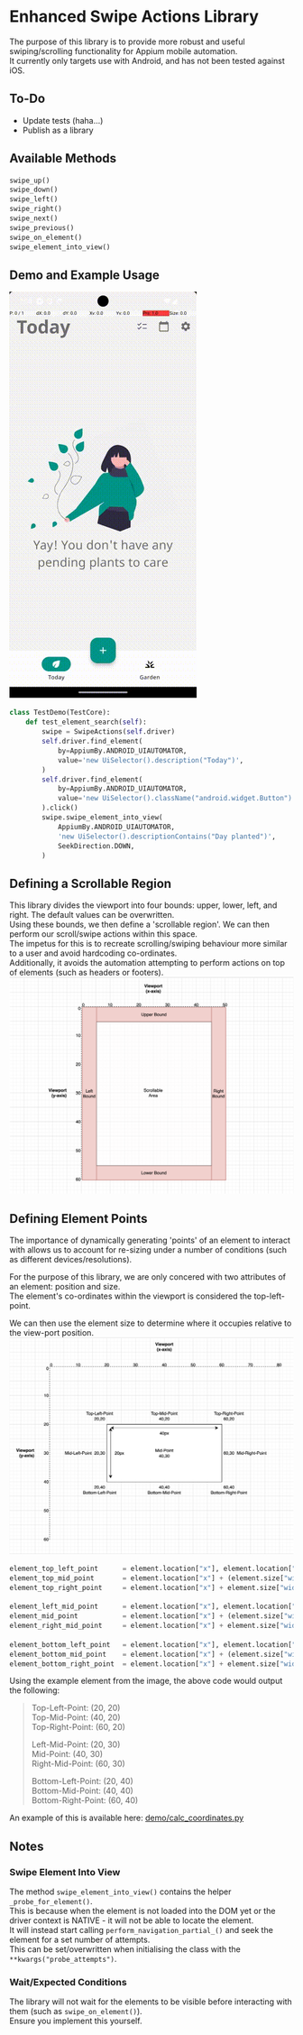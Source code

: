 # Enhanced Swipe Actions Library
The purpose of this library is to provide more robust and useful swiping/scrolling functionality for Appium mobile automation.  
It currently only targets use with Android, and has not been tested against iOS.

## To-Do
- Update tests (haha...)
- Publish as a library

## Available Methods
```python
swipe_up()
swipe_down()
swipe_left()
swipe_right()
swipe_next()
swipe_previous()
swipe_on_element()
swipe_element_into_view()
```

## Demo and Example Usage
![Library Demo](demo/demo.gif)

```python
class TestDemo(TestCore):
    def test_element_search(self):
        swipe = SwipeActions(self.driver)
        self.driver.find_element(
            by=AppiumBy.ANDROID_UIAUTOMATOR,
            value='new UiSelector().description("Today")',
        )
        self.driver.find_element(
            by=AppiumBy.ANDROID_UIAUTOMATOR,
            value='new UiSelector().className("android.widget.Button").instance(3)',
        ).click()
        swipe.swipe_element_into_view(
            AppiumBy.ANDROID_UIAUTOMATOR,
            'new UiSelector().descriptionContains("Day planted")',
            SeekDirection.DOWN,
        )
```

## Defining a Scrollable Region
This library divides the viewport into four bounds: upper, lower, left, and right. The default values can be overwritten.  
Using these bounds, we then define a 'scrollable region'. We can then perform our scroll/swipe actions within this space.  
The impetus for this is to recreate scrolling/swiping behaviour more similar to a user and avoid hardcoding co-ordinates.  
Additionally, it avoids the automation attempting to perform actions on top of elements (such as headers or footers).  
![Viewport Diagram](resources/viewport_scrollable_bounds.png)

## Defining Element Points
The importance of dynamically generating 'points' of an element to interact with allows us to account for re-sizing under a number of conditions (such as different devices/resolutions).

For the purpose of this library, we are only concered with two attributes of an element: position and size.  
The element's co-ordinates within the viewport is considered the top-left-point.

We can then use the element size to determine where it occupies relative to the view-port position.
![Element Diagram](resources/understanding_element_position-dimension.png)

```python
element_top_left_point      = element.location["x"], element.location["y"]
element_top_mid_point       = element.location["x"] + (element.size["width"] // 2), element.location["y"]
element_top_right_point     = element.location["x"] + element.size["width"], element.location["y"]

element_left_mid_point      = element.location["x"], element.location["y"] + (element.size["height"] // 2)
element_mid_point           = element.location["x"] + (element.size["width"] // 2), element.location["y"] + (element.size["height"] // 2)
element_right_mid_point     = element.location["x"] + element.size["width"], element.location["y"] + (element.size["height"] // 2)

element_bottom_left_point   = element.location["x"], element.location["y"] + element.size["height"]
element_bottom_mid_point    = element.location["x"] + (element.size["width"] // 2), element.location["y"] + element.size["height"]
element_bottom_right_point  = element.location["x"] + element.size["width"], element.location["y"] + element.size["height"]
```
Using the example element from the image, the above code would output the following:  
> Top-Left-Point:  (20, 20)  
> Top-Mid-Point:  (40, 20)  
> Top-Right-Point:  (60, 20)
> 
> Left-Mid-Point:  (20, 30)  
> Mid-Point:  (40, 30)  
> Right-Mid-Point:  (60, 30)
> 
> Bottom-Left-Point:  (20, 40)  
> Bottom-Mid-Point:  (40, 40)  
> Bottom-Right-Point:  (60, 40)

An example of this is available here: [demo/calc_coordinates.py](demo/calc_coordinates.py)

## Notes
### Swipe Element Into View
The method `swipe_element_into_view()` contains the helper `_probe_for_element()`.  
This is because when the element is not loaded into the DOM yet or the driver context is NATIVE - it will not be able to locate the element.  
It will instead start calling `perform_navigation_partial_()` and seek the element for a set number of attempts.  
This can be set/overwritten when initialising the class with the `**kwargs("probe_attempts")`.

### Wait/Expected Conditions
The library will not wait for the elements to be visible before interacting with them (such as `swipe_on_element()`).  
Ensure you implement this yourself.